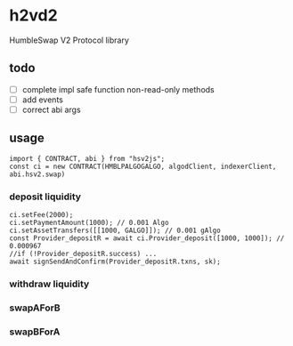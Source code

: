 # h2vd2

HumbleSwap V2 Protocol library 

## todo 

- [ ] complete impl safe function non-read-only methods
- [ ] add events
- [ ] correct abi args

## usage

```
import { CONTRACT, abi } from "hsv2js";
const ci = new CONTRACT(HMBLPALGOGALGO, algodClient, indexerClient, abi.hsv2.swap)
```

### deposit liquidity

```
ci.setFee(2000);
ci.setPaymentAmount(1000); // 0.001 Algo
ci.setAssetTransfers([[1000, GALGO]]); // 0.001 gAlgo
const Provider_depositR = await ci.Provider_deposit([1000, 1000]); // 0.000967
//if (!Provider_depositR.success) ...
await signSendAndConfirm(Provider_depositR.txns, sk);
```

### withdraw liquidity

### swapAForB

### swapBForA